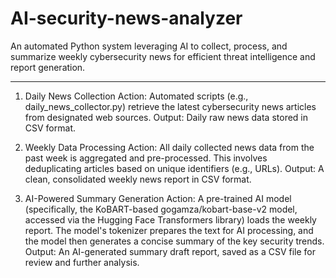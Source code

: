 # AI-security-news-analyzer
An automated Python system leveraging AI to collect, process, and summarize weekly cybersecurity news for efficient threat intelligence and report generation.

----------------------------------------------------------------------------------------
1. Daily News Collection
Action: Automated scripts (e.g., daily_news_collector.py) retrieve the latest cybersecurity news articles from designated web sources.
Output: Daily raw news data stored in CSV format.

2. Weekly Data Processing
Action: All daily collected news data from the past week is aggregated and pre-processed. This involves deduplicating articles based on unique identifiers (e.g., URLs).
Output: A clean, consolidated weekly news report in CSV format.

3. AI-Powered Summary Generation
Action: A pre-trained AI model (specifically, the KoBART-based gogamza/kobart-base-v2 model, accessed via the Hugging Face Transformers library) loads the weekly report. The model's tokenizer prepares the text for AI processing, and the model then generates a concise summary of the key security trends.
Output: An AI-generated summary draft report, saved as a CSV file for review and further analysis.
